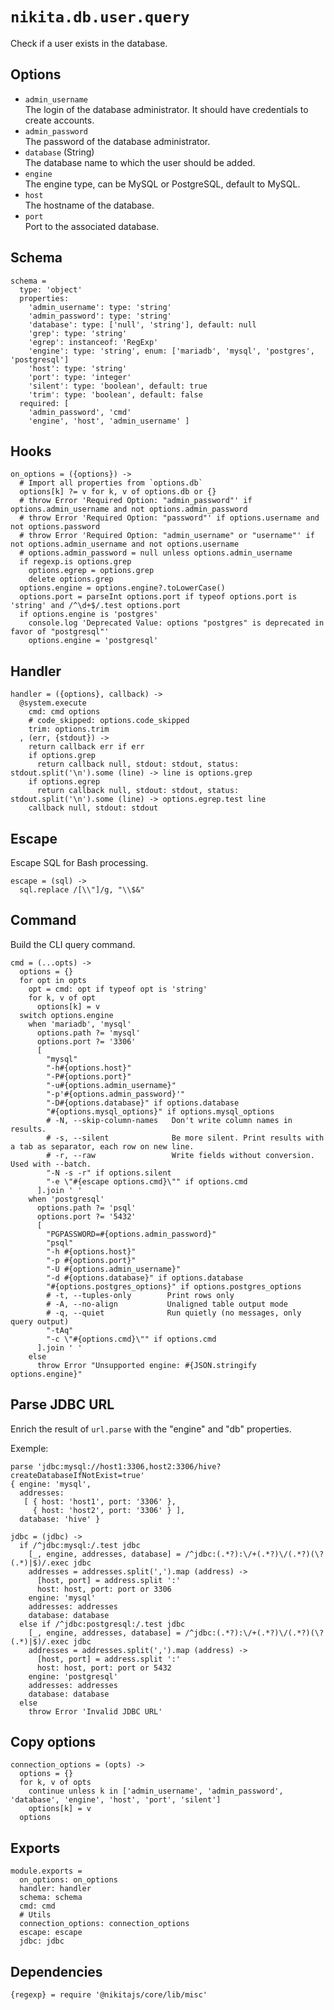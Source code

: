 
# `nikita.db.user.query`

Check if a user exists in the database.

## Options

* `admin_username`   
  The login of the database administrator. It should have credentials to 
  create accounts.   
* `admin_password`   
  The password of the database administrator.   
* `database` (String)   
  The database name to which the user should be added.   
* `engine`   
  The engine type, can be MySQL or PostgreSQL, default to MySQL.   
* `host`   
  The hostname of the database.     
* `port`   
  Port to the associated database.   

## Schema

    schema =
      type: 'object'
      properties:
        'admin_username': type: 'string'
        'admin_password': type: 'string'
        'database': type: ['null', 'string'], default: null
        'grep': type: 'string'
        'egrep': instanceof: 'RegExp'
        'engine': type: 'string', enum: ['mariadb', 'mysql', 'postgres', 'postgresql']
        'host': type: 'string'
        'port': type: 'integer'
        'silent': type: 'boolean', default: true
        'trim': type: 'boolean', default: false
      required: [
        'admin_password', 'cmd'
        'engine', 'host', 'admin_username' ]

## Hooks

    on_options = ({options}) ->
      # Import all properties from `options.db`
      options[k] ?= v for k, v of options.db or {}
      # throw Error 'Required Option: "admin_password"' if options.admin_username and not options.admin_password
      # throw Error 'Required Option: "password"' if options.username and not options.password
      # throw Error 'Required Option: "admin_username" or "username"' if not options.admin_username and not options.username
      # options.admin_password = null unless options.admin_username
      if regexp.is options.grep
        options.egrep = options.grep
        delete options.grep
      options.engine = options.engine?.toLowerCase()
      options.port = parseInt options.port if typeof options.port is 'string' and /^\d+$/.test options.port
      if options.engine is 'postgres'
        console.log 'Deprecated Value: options "postgres" is deprecated in favor of "postgresql"'
        options.engine = 'postgresql'

## Handler

    handler = ({options}, callback) ->
      @system.execute
        cmd: cmd options
        # code_skipped: options.code_skipped
        trim: options.trim
      , (err, {stdout}) ->
        return callback err if err
        if options.grep
          return callback null, stdout: stdout, status: stdout.split('\n').some (line) -> line is options.grep
        if options.egrep
          return callback null, stdout: stdout, status: stdout.split('\n').some (line) -> options.egrep.test line
        callback null, stdout: stdout
        
## Escape

Escape SQL for Bash processing.

    escape = (sql) ->
      sql.replace /[\\"]/g, "\\$&"

## Command

Build the CLI query command.

    cmd = (...opts) ->
      options = {}
      for opt in opts
        opt = cmd: opt if typeof opt is 'string'
        for k, v of opt
          options[k] = v
      switch options.engine
        when 'mariadb', 'mysql'
          options.path ?= 'mysql'
          options.port ?= '3306'
          [
            "mysql"
            "-h#{options.host}"
            "-P#{options.port}"
            "-u#{options.admin_username}"
            "-p'#{options.admin_password}'"
            "-D#{options.database}" if options.database
            "#{options.mysql_options}" if options.mysql_options
            # -N, --skip-column-names   Don't write column names in results.
            # -s, --silent              Be more silent. Print results with a tab as separator, each row on new line.
            # -r, --raw                 Write fields without conversion. Used with --batch.
            "-N -s -r" if options.silent
            "-e \"#{escape options.cmd}\"" if options.cmd
          ].join ' '
        when 'postgresql'
          options.path ?= 'psql'
          options.port ?= '5432'
          [
            "PGPASSWORD=#{options.admin_password}"
            "psql"
            "-h #{options.host}"
            "-p #{options.port}"
            "-U #{options.admin_username}"
            "-d #{options.database}" if options.database
            "#{options.postgres_options}" if options.postgres_options
            # -t, --tuples-only        Print rows only
            # -A, --no-align           Unaligned table output mode
            # -q, --quiet              Run quietly (no messages, only query output)
            "-tAq"
            "-c \"#{options.cmd}\"" if options.cmd
          ].join ' '
        else
          throw Error "Unsupported engine: #{JSON.stringify options.engine}"
          
## Parse JDBC URL

Enrich the result of `url.parse` with the "engine" and "db" properties.

Exemple:

```
parse 'jdbc:mysql://host1:3306,host2:3306/hive?createDatabaseIfNotExist=true'
{ engine: 'mysql',
  addresses:
   [ { host: 'host1', port: '3306' },
     { host: 'host2', port: '3306' } ],
  database: 'hive' }
```

    jdbc = (jdbc) ->
      if /^jdbc:mysql:/.test jdbc
        [_, engine, addresses, database] = /^jdbc:(.*?):\/+(.*?)\/(.*?)(\?(.*)|$)/.exec jdbc
        addresses = addresses.split(',').map (address) ->
          [host, port] = address.split ':'
          host: host, port: port or 3306
        engine: 'mysql'
        addresses: addresses
        database: database
      else if /^jdbc:postgresql:/.test jdbc
        [_, engine, addresses, database] = /^jdbc:(.*?):\/+(.*?)\/(.*?)(\?(.*)|$)/.exec jdbc
        addresses = addresses.split(',').map (address) ->
          [host, port] = address.split ':'
          host: host, port: port or 5432
        engine: 'postgresql'
        addresses: addresses
        database: database
      else
        throw Error 'Invalid JDBC URL'

## Copy options

    connection_options = (opts) ->
      options = {}
      for k, v of opts
        continue unless k in ['admin_username', 'admin_password', 'database', 'engine', 'host', 'port', 'silent']
        options[k] = v
      options

## Exports

    module.exports =
      on_options: on_options
      handler: handler
      schema: schema
      cmd: cmd
      # Utils
      connection_options: connection_options
      escape: escape
      jdbc: jdbc

## Dependencies

    {regexp} = require '@nikitajs/core/lib/misc'
